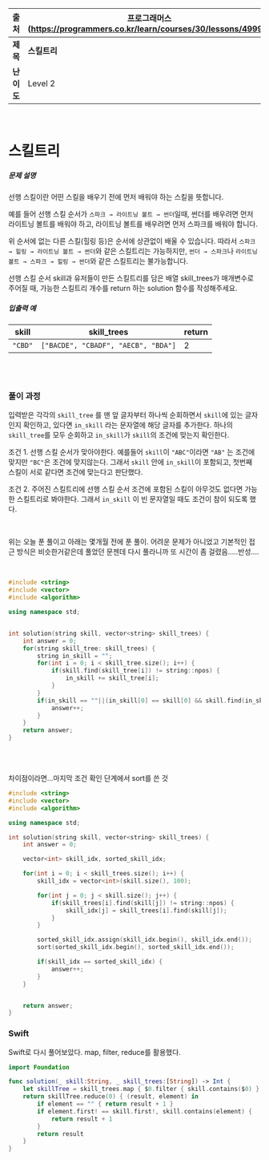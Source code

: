 |    출처    | 프로그래머스 (https://programmers.co.kr/learn/courses/30/lessons/49993) |
| :--------: | ------------------------------------------------------------ |
|  **제목**  | **스킬트리**                                                 |
| **난이도** | Level 2                                                      |

<br>

# 스킬트리

##### 문제 설명

선행 스킬이란 어떤 스킬을 배우기 전에 먼저 배워야 하는 스킬을 뜻합니다.

예를 들어 선행 스킬 순서가 `스파크 → 라이트닝 볼트 → 썬더`일때, 썬더를 배우려면 먼저 라이트닝 볼트를 배워야 하고, 라이트닝 볼트를 배우려면 먼저 스파크를 배워야 합니다.

위 순서에 없는 다른 스킬(힐링 등)은 순서에 상관없이 배울 수 있습니다. 따라서 `스파크 → 힐링 → 라이트닝 볼트 → 썬더`와 같은 스킬트리는 가능하지만, `썬더 → 스파크`나 `라이트닝 볼트 → 스파크 → 힐링 → 썬더`와 같은 스킬트리는 불가능합니다.

선행 스킬 순서 skill과 유저들이 만든 스킬트리를 담은 배열 skill_trees가 매개변수로 주어질 때, 가능한 스킬트리 개수를 return 하는 solution 함수를 작성해주세요.



##### 입출력 예

| skill   | skill_trees                         | return |
| ------- | ----------------------------------- | ------ |
| `"CBD"` | `["BACDE", "CBADF", "AECB", "BDA"]` | 2      |

<br>

<br>

### 풀이 과정

입력받은 각각의  `skill_tree` 를 맨 앞 글자부터 하나씩 순회하면서 `skill`에 있는 글자인지 확인하고, 있다면 `in_skill` 라는 문자열에 해당 글자를 추가한다. 하나의 `skill_tree`를 모두 순회하고 `in_skill`가 `skill`의 조건에 맞는지 확인한다.

조건 1. 선행 스킬 순서가 맞아야한다. 예를들어 `skill`이 `"ABC"`이라면 `"AB"` 는 조건에 맞지만 `"BC"`은 조건에 맞지않는다. 그래서 `skill` 안에 `in_skill`이 포함되고, 첫번째 스킬이 서로 같다면 조건에 맞는다고 판단했다.

조건 2. 주어진 스킬트리에 선행 스킬 순서 조건에 포함된 스킬이 아무것도 없다면 가능한 스킬트리로 봐야한다. 그래서 `in_skill` 이 빈 문자열일 때도 조건이 참이 되도록 했다.

<br>

위는 오늘 푼 풀이고 아래는 몇개월 전에 푼 풀이. 어려운 문제가 아니었고 기본적인 접근 방식은 비슷한거같은데 풀었던 문젠데 다시 풀라니까 또 시간이 좀 걸렸음.....반성....

<br>

```c++
#include <string>
#include <vector>
#include <algorithm>

using namespace std;


int solution(string skill, vector<string> skill_trees) {
    int answer = 0;
    for(string skill_tree: skill_trees) {
        string in_skill = "";
        for(int i = 0; i < skill_tree.size(); i++) {
            if(skill.find(skill_tree[i]) != string::npos) {
                in_skill += skill_tree[i];
            }
        }
        if(in_skill == ""||(in_skill[0] == skill[0] && skill.find(in_skill) != string::npos)) {
            answer++;
        }
    }
    return answer;
}
```

<br>

<br>



차이점이라면...마지막 조건 확인 단계에서 sort를 쓴 것

```c++
#include <string>
#include <vector>
#include <algorithm>

using namespace std;

int solution(string skill, vector<string> skill_trees) {
    int answer = 0;

    vector<int> skill_idx, sorted_skill_idx;

    for(int i = 0; i < skill_trees.size(); i++) {
        skill_idx = vector<int>(skill.size(), 100);

        for(int j = 0; j < skill.size(); j++) {
            if(skill_trees[i].find(skill[j]) != string::npos) {
                skill_idx[j] = skill_trees[i].find(skill[j]);
            }
        }

        sorted_skill_idx.assign(skill_idx.begin(), skill_idx.end());
        sort(sorted_skill_idx.begin(), sorted_skill_idx.end());

        if(skill_idx == sorted_skill_idx) {
            answer++;
        }
    }


    return answer;
}
```





### Swift

Swift로 다시 풀어보았다. map, filter, reduce를 활용했다.

```swift
import Foundation

func solution(_ skill:String, _ skill_trees:[String]) -> Int {
    let skillTree = skill_trees.map { $0.filter { skill.contains($0) } }
    return skillTree.reduce(0) { (result, element) in
        if element == "" { return result + 1 }
        if element.first! == skill.first!, skill.contains(element) {
            return result + 1
        }
        return result
    }
}
```

